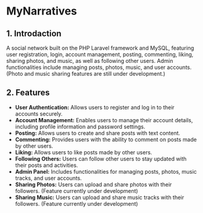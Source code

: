 # MyNarratives
## 1. Introdaction
A social network built on the PHP Laravel framework and MySQL, featuring user registration, login, account management, posting, commenting, liking, sharing photos, and music, as well as following other users. Admin functionalities include managing posts, photos, music, and user accounts. (Photo and music sharing features are still under development.)
## 2. Features
- **User Authentication:** Allows users to register and log in to their accounts securely.
- **Account Management:** Enables users to manage their account details, including profile information and password settings.
- **Posting:** Allows users to create and share posts with text content.
- **Commenting:** Provides users with the ability to comment on posts made by other users.
- **Liking:** Allows users to like posts made by other users.
- **Following Others:** Users can follow other users to stay updated with their posts and activities.
- **Admin Panel:** Includes functionalities for managing posts, photos, music tracks, and user accounts.
- **Sharing Photos:** Users can upload and share photos with their followers. (Feature currently under development)
- **Sharing Music:** Users can upload and share music tracks with their followers. (Feature currently under development)
